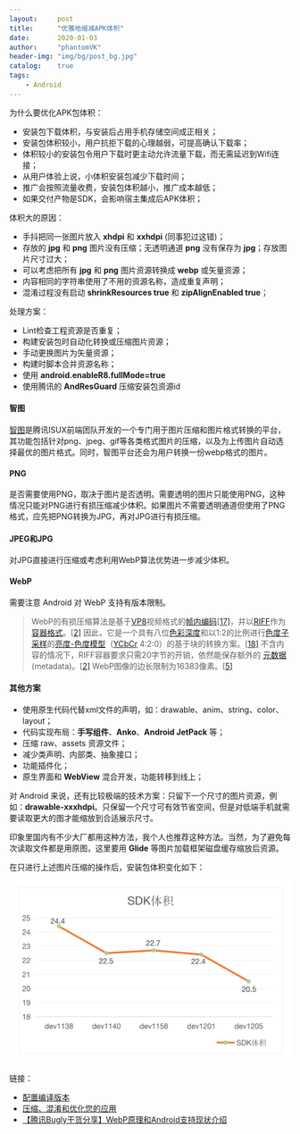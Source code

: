```yaml
---
layout:     post
title:      "优雅地缩减APK体积"
date:       2020-01-03
author:     "phantomVK"
header-img: "img/bg/post_bg.jpg"
catalog:    true
tags:
    - Android
---
```


为什么要优化APK包体积：

- 安装包下载体积，与安装后占用手机存储空间成正相关；
- 安装包体积较小，用户抗拒下载的心理越弱，可提高确认下载率；
- 体积较小的安装包令用户下载时更主动允许流量下载，而无需延迟到Wifi连接；
- 从用户体验上说，小体积安装包减少下载时间；
- 推广会按照流量收费，安装包体积越小，推广成本越低；
- 如果交付产物是SDK，会影响宿主集成后APK体积；

体积大的原因：

- 手抖把同一张图片放入 __xhdpi__ 和 __xxhdpi__ (同事犯过这错)；
- 存放的 __jpg__ 和 __png__ 图片没有压缩；无透明通道 __png__ 没有保存为 __jpg__；存放图片尺寸过大；
- 可以考虑把所有 __jpg__ 和 __png__ 图片资源转换成 __webp__ 或矢量资源；
- 内容相同的字符串使用了不用的资源名称，造成重复声明；
- 混淆过程没有启动 __shrinkResources true__ 和 __zipAlignEnabled true__；

处理方案：

- Lint检查工程资源是否重复；
- 构建安装包时自动化转换或压缩图片资源；
- 手动更换图片为矢量资源；
- 构建时脚本合并资源名称；
- 使用 __android.enableR8.fullMode=true__
- 使用腾讯的 __AndResGuard__ 压缩安装包资源id

#### 智图

[智图](https://zhitu.isux.us/)是腾讯ISUX前端团队开发的一个专门用于图片压缩和图片格式转换的平台，其功能包括针对png、jpeg、gif等各类格式图片的压缩，以及为上传图片自动选择最优的图片格式。同时，智图平台还会为用户转换一份webp格式的图片。

#### PNG

是否需要使用PNG，取决于图片是否透明。需要透明的图片只能使用PNG，这种情况只能对PNG进行有损压缩减少体积。如果图片不需要透明通道但使用了PNG格式，应先把PNG转换为JPG，再对JPG进行有损压缩。

#### JPEG和JPG

对JPG直接进行压缩或考虑利用WebP算法优势进一步减少体积。

#### WebP

需要注意 Android 对 WebP 支持有版本限制。

> WebP的有损压缩算法是基于[VP8](https://zh.wikipedia.org/wiki/VP8)视频格式的[帧内编码](https://zh.wikipedia.org/wiki/幀內編碼)[[17\]](https://zh.wikipedia.org/wiki/WebP#cite_note-f.glaser-17)，并以[RIFF](https://zh.wikipedia.org/wiki/資源交換檔案格式)作为[容器格式](https://zh.wikipedia.org/wiki/视频文件格式)。[[2\]](https://zh.wikipedia.org/wiki/WebP#cite_note-Announcement-in-chromium-2) 因此，它是一个具有八位[色彩深度](https://zh.wikipedia.org/wiki/色彩深度)和以1:2的比例进行[色度子采样](https://zh.wikipedia.org/wiki/色度抽样)的[亮度-色度模型](https://zh.wikipedia.org/wiki/YUV)（[YCbCr](https://zh.wikipedia.org/wiki/YCbCr) 4:2:0）的基于块的转换方案。[[18\]](https://zh.wikipedia.org/wiki/WebP#cite_note-vp8-bitstream-18) 不含内容的情况下，RIFF容器要求只需20字节的开销，依然能保存额外的 [元数据](https://zh.wikipedia.org/wiki/元数据)(metadata)。[[2\]](https://zh.wikipedia.org/wiki/WebP#cite_note-Announcement-in-chromium-2) WebP图像的边长限制为16383像素。[[5\]](https://zh.wikipedia.org/wiki/WebP#cite_note-faq-5)

#### 其他方案

- 使用原生代码代替xml文件的声明，如：drawable、anim、string、color、layout；
- 代码实现布局：__手写组件__、__Anko__、__Android JetPack__ 等；
- 压缩 raw、assets 资源文件；
- 减少类声明、内部类、抽象接口；
- 功能插件化；
- 原生界面和 __WebView__ 混合开发，功能转移到线上；

对 Android 来说，还有比较极端的技术方案：只留下一个尺寸的图片资源，例如：__drawable-xxxhdpi__。只保留一个尺寸可有效节省空间，但是对低端手机就需要读取更大的图才能缩放到合适展示尺寸。

印象里国内有不少大厂都用这种方法，我个人也推荐这种方法。当然，为了避免每次读取文件都是用原图，这里要用 __Glide__ 等图片加载框架磁盘缓存缩放后资源。

在只进行上述图片压缩的操作后，安装包体积变化如下：

![package_size](/img/android/performance/package_size.png)

链接：

- [配置编译版本](https://developer.android.com/studio/build/index.html?hl=zh-cn#build-process)
- [压缩、混淆和优化您的应用](https://developer.android.com/studio/build/shrink-code?hl=zh-CN)
- [【腾讯Bugly干货分享】WebP原理和Android支持现状介绍](https://zhuanlan.zhihu.com/p/23648251)

